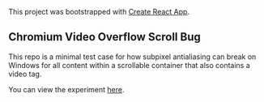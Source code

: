 This project was bootstrapped with [Create React App](https://github.com/facebook/create-react-app).

## Chromium Video Overflow Scroll Bug

This repo is a minimal test case for how subpixel antialiasing can break on
Windows for all content within a scrollable container that also contains a
video tag.

You can view the experiment [here](https://chrome-video-scroll-subpixel-bug.amadeus.now.sh).
